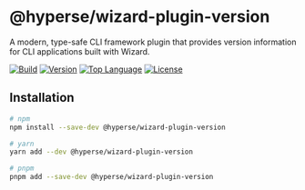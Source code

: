 # @hyperse/wizard-plugin-version

A modern, type-safe CLI framework plugin that provides version information for CLI applications built with Wizard.

[![Build](https://img.shields.io/github/actions/workflow/status/hyperse-io/wizard/ci-integrity.yml?branch=main&label=ci&logo=github&style=flat-square&labelColor=000000)](https://github.com/hyperse-io/wizard/actions?query=workflow%3ACI)
[![Version](https://img.shields.io/npm/v/%40hyperse%2Fwizard?branch=main&label=version&logo=npm&style=flat-square&labelColor=000000)](https://www.npmjs.com/package/@hyperse/wizard)
[![Top Language](https://img.shields.io/github/languages/top/hyperse-io/wizard?style=flat-square&labelColor=000&color=blue)](https://github.com/hyperse-io/wizard/search?l=typescript)
[![License](https://img.shields.io/badge/license-GPLv3-brightgreen.svg)](https://github.com/hyperse-io/wizard/blob/main/LICENSE.md)

## Installation

```bash
# npm
npm install --save-dev @hyperse/wizard-plugin-version

# yarn
yarn add --dev @hyperse/wizard-plugin-version

# pnpm
pnpm add --save-dev @hyperse/wizard-plugin-version
```
